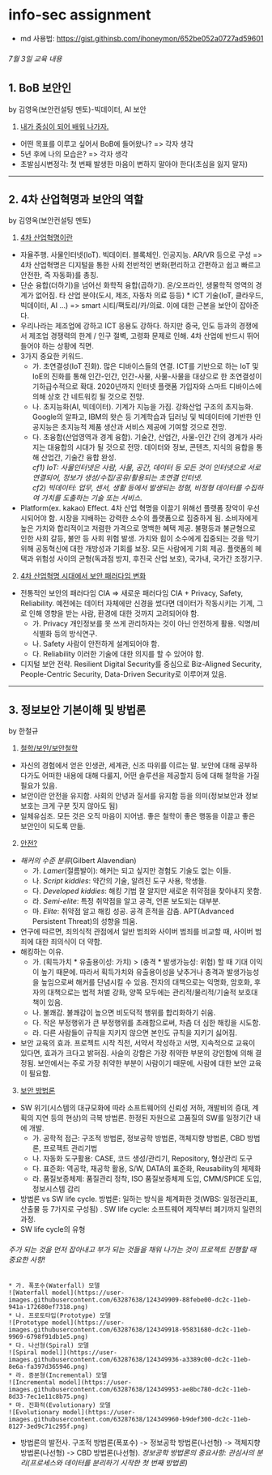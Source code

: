 # info-sec assignment

* md 사용법: <https://gist.githinsb.com/ihoneymon/652be052a0727ad59601>

###### 7월 3일 교육 내용

## 1. BoB 보안인
by 김영옥(보안컨설팅 멘토)-빅데이터, AI 보안  
1) <ins>내가 중심이 되어 배워 나가자.</ins>
* 어떤 목표를 이루고 싶어서 BoB에 들어왔나? => 각자 생각
* 5년 후에 나의 모습은? => 각자 생각
* 초발심시변정각: 첫 번째 발생한 마음이 변하지 말아야 한다(초심을 잃지 말자)

-----------------------------

## 2. 4차 산업혁명과 보안의 역할
by 김영옥(보안컨설팅 멘토)  
1) <ins>4차 산업혁명이란</ins>
* 자율주행. 사물인터넷(IoT). 빅데이터. 블록체인. 인공지능. AR/VR 등으로 구성 => 4차 산업혁명은 디지털을 통한 사회 전반적인 변화(편리하고 간편하고 쉽고 빠르고 안전한, 즉 자동화)를 총칭.
* 단순 융합(더하기)을 넘어선 화학적 융합(곱하기). 온/오프라인, 생물학적 영역의 경계가 없어짐. 타 산업 분야(도시, 제조, 자동차 의료 등등) * ICT 기술(IoT, 클라우드, 빅데이터, AI ...) => smart 시티/팩토리/카/의료. 이에 대한 근본을 보안이 잡아준다.
* 우리나라는 제조업에 강하고 ICT 응용도 강하다. 하지만 중국, 인도 등과의 경쟁에서 제조업 경쟁력의 한계 / 인구 절벽, 고령화 문제로 인해. 4차 산업에 반드시 뛰어들어야 하는 상황에 직면.
* 3가지 중요한 키워드.
    * 가. 초연결성(IoT 진화). 많은 디바이스들의 연결. ICT를 기반으로 하는 IoT 및 IoE의 진화를 통해 인간-인간, 인간-사물, 사물-사물을 대상으로 한 초연결성이 기하급수적으로 확대. 2020년까지 인터넷 플랫폼 가입자와 스마트 디바이스에 의해 상호 간 네트워킹 될 것으로 전망.
    * 나. 초지능화(AI, 빅데이터). 기계가 지능을 가짐. 강화산업 구조의 초지능화. Google의 알파고, IBM의 왓슨 등 기계학습과 딥러닝 및 빅데이터에 기반한 인공지능은 초지능적 제품 생산과 서비스 제공에 기여할 것으로 전망.
    * 다. 초융합(산업영역과 경계 융합). 기술간, 산업간, 사물-인간 간의 경계가 사라지는 대융합의 시대가 될 것으로 전망. 데이터와 정보, 콘텐츠, 지식의 융합을 통해 산업간, 기술간 융합 완성.  
_cf1) IoT: 사물인터넷은 사람, 사물, 공간, 데이터 등 모든 것이 인터넷으로 서로 연결되어, 정보가 생성/수집/공유/활용되는 초연결 인터넷._  
_cf2) 빅데이터: 업무, 센서, 생활 등에서 발생되는 정형, 비정형 데이터를 수집하여 가치를 도출하는 기술 또는 서비스._
* Platform(ex. kakao) Effect. 4차 산업 혁명을 이끌기 위해선 플랫폼 장악이 우선시되어야 함. 시장을 지배하는 강력한 소수의 플랫폼으로 집중하게 됨. 소비자에게 높은 가치와 합리적이고 저렴한 가격으로 명백한 혜택 제공. 불평등과 불균형으로 인한 사회 갈등, 불안 등 사회 위험 발생. 가치와 힘이 소수에게 집중되는 것을 막기 위해 공동혁신에 대한 개방성과 기회를 보장. 모든 사람에게 기회 제공. 플랫폼의 혜택과 위험성 사이의 균형(독과점 방지, 후진국 산업 보호), 국가내, 국가간 조정기구.

2) <ins>4차 산업혁명 시대에서 보안 패러다임 변화</ins>
* 전통적인 보안의 패러다임 CIA => 새로운 패러다임 CIA + Privacy, Safety, Reliability. 예전에는 데이터 자체에만 신경을 썼다면 데이터가 작동시키는 기계, 그로 인해 영향을 받는 사람, 환경에 대한 것까지 고려되어야 함.
    * 가. Privacy 개인정보를 못 쓰게 관리하자는 것이 아닌 안전하게 활용. 익명/비식별화 등의 방식연구.
    * 나. Safety 사람이 안전하게 설계되어야 함.
    * 다. Reliability 이러한 기술에 대한 의지를 할 수 있어야 함.
* 디지털 보안 전략. Resilient Digital Security를 중심으로 Biz-Aligned Security, People-Centric Security, Data-Driven Security로 이루어져 있음.

-----------------------------

## 3. 정보보안 기본이해 및 방법론
by 한철규
1) <ins>철학/보안/보안철학</ins>
* 자신의 경험에서 얻은 인생관, 세계관, 신조 따위를 이르는 말. 보안에 대해 공부하다가도 어떠한 내용에 대해 다룰지, 어떤 솔루션을 제공할지 등에 대해 철학을 가질 필요가 있음.
* 보안이란 안전을 유지함. 사회의 안녕과 질서를 유지함 등을 의미(정보보안과 정보보호는 크게 구분 짓지 않아도 됨)
* 일체유심조. 모든 것은 오직 마음이 지어냄. 좋은 철학이 좋은 행동을 이끌고 좋은 보안인이 되도록 만듦.

2) <ins>안전?</ins>
* _해커의 수준 분류_(Gilbert Alavendian)
    * 가. _Lamer_(절름발이): 해커는 되고 싶지만 경험도 기술도 없는 이들.
    * 나. _Script kiddies_: 약간의 기술, 알려진 도구 사용, 학생들.
    * 다. _Developed kiddies_: 해킹 기법 잘 알지만 새로운 취약점을 찾아내지 못함.
    * 라. _Semi-elite_: 특정 취약점을 알고 공격, 언론 보도되는 대부분.
    * 마. _Elite_: 취약점 알고 해킹 성공. 공격 흔적을 감춤. APT(Advanced Persistent Threat)의 성향을 띄움.
* 연구에 따르면, 죄의식적 관점에서 일반 범죄와 사이버 범죄를 비교할 때, 사이버 범죄에 대한 죄의식이 더 약함.
* 해킹하는 이유.
    * 가. (획득가치 * 유출용이성: 가치) > (충격 * 발생가능성: 위험) 할 때 기대 이익이 높기 때문에. 따라서 획득가치와 유출용이성을 낮추거나 충격과 발생가능성을 높임으로써 해커를 단념시킬 수 있음. 전자의 대책으로는 익명화, 암호화, 후자의 대책으로는 법적 처벌 강화, 양쪽 모두에는 관리적/물리적/기술적 보호대책이 있음.
    * 나. 불쾌감. 불쾌감이 높으면 비도덕적 행위를 합리화하기 쉬움.
    * 다. 작은 부정행위가 큰 부정행위를 초래함으로써, 차츰 더 심한 해킹을 시도함.
    * 라. 다른 사람들이 규칙을 지키지 않으면 본인도 규칙을 지키기 싫어짐.
* 보안 교육의 효과. 프로젝트 시작 직전, 서약서 작성하고 서명, 지속적으로 교육이 있다면, 효과가 크다고 밝혀짐. 사슬의 강함은 가장 취약한 부분의 강인함에 의해 결정됨. 보안에서는 주로 가장 취약한 부분이 사람이기 때문에, 사람에 대한 보안 교육이 필요함.

3) <ins>보안 방법론</ins>
* SW 위기(시스템의 대규모화에 따라 소프트웨어의 신뢰성 저하, 개발비의 증대, 계획의 지연 등의 현상)의 극복 방법론. 한정된 자원으로 고품질의 SW를 일정기간 내에 개발.
    * 가. 공학적 접근: 구조적 방법론, 정보공학 방법론, 객체지향 방법론, CBD 방법론, 프로젝트 관리기법
    * 나. 자동화 도구활용: CASE, 코드 생성/관리기, Repository, 형상관리 도구
    * 다. 표준화: 역공학, 재공학 활용, S/W, DATA의 표준화, Reusability의 체제화
    * 라. 품질보증체제: 품질관리 정착, ISO 품질보증체제 도입, CMM/SPICE 도입, 정보시스템 감리
* 방법론 vs SW life cycle. 방법론: 일하는 방식을 체계화한 것(WBS: 일정관리표, 산출물 등 7가지로 구성됨) . SW life cycle: 소프트웨어 제작부터 폐기까지 일련의 과정.
* SW life cycle의 유형
###### _주가 되는 것을 먼저 잡아내고 부가 되는 것들을 채워 나가는 것이 프로젝트 진행할 때 중요한 사항!_
    * 가. 폭포수(Waterfall) 모델
    ![Waterfall model](https://user-images.githubusercontent.com/63287638/124349909-88febe00-dc2c-11eb-941a-172680ef7318.png)  
    * 나. 프로토타입(Prototype) 모델
    ![Prototype model](https://user-images.githubusercontent.com/63287638/124349918-95831680-dc2c-11eb-9969-6798f91db1e5.png)  
    * 다. 나선형(Spiral) 모델
    ![Spiral model]](https://user-images.githubusercontent.com/63287638/124349936-a3389c00-dc2c-11eb-8e6a-fa397d365946.png)  
    * 라. 증분형(Incremental) 모델
    ![Incremental model](https://user-images.githubusercontent.com/63287638/124349953-ae8bc780-dc2c-11eb-8d33-7ec1e11c8b75.png)  
    * 마. 진화적(Evolutionary) 모델
    ![Evolutionary model](https://user-images.githubusercontent.com/63287638/124349960-b9def300-dc2c-11eb-8127-3ed9c71c295f.png)  


* 방법론의 발전사. 구조적 방법론(폭포수) -> 정보공학 방법론(나선형) -> 객체지향 방법론(나선형) -> CBD 방법론(나선형). _정보공학 방법론의 중요사항: 관심사의 분리(프로세스와 데이터를 분리하기 시작한 첫 번째 방법론)_
